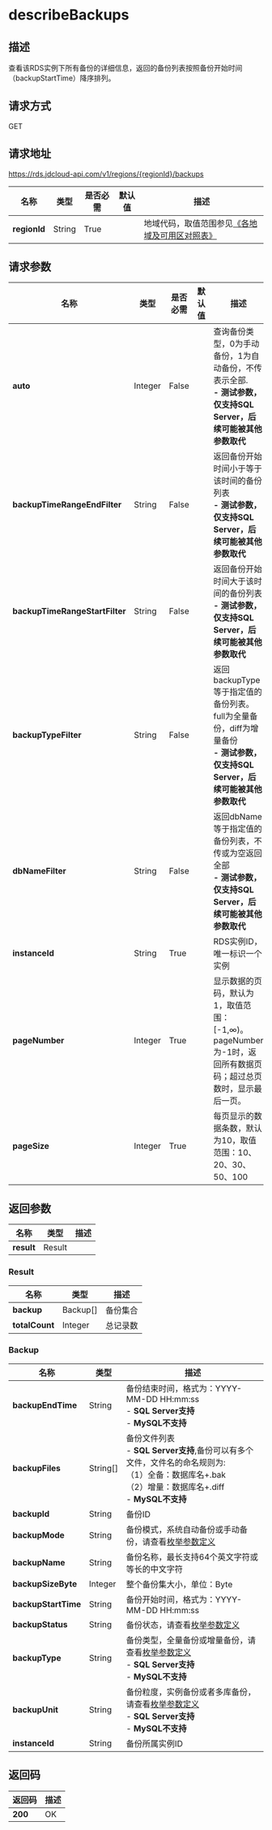 # describeBackups


## 描述
查看该RDS实例下所有备份的详细信息，返回的备份列表按照备份开始时间（backupStartTime）降序排列。

## 请求方式
GET

## 请求地址
https://rds.jdcloud-api.com/v1/regions/{regionId}/backups

|名称|类型|是否必需|默认值|描述|
|---|---|---|---|---|
|**regionId**|String|True| |地域代码，取值范围参见[《各地域及可用区对照表》](../Enum-Definitions/Regions-AZ.md)|

## 请求参数
|名称|类型|是否必需|默认值|描述|
|---|---|---|---|---|
|**auto**|Integer|False| |查询备份类型，0为手动备份，1为自动备份，不传表示全部. <br>**- 测试参数，仅支持SQL Server，后续可能被其他参数取代**|
|**backupTimeRangeEndFilter**|String|False| |返回备份开始时间小于等于该时间的备份列表<br>**- 测试参数，仅支持SQL Server，后续可能被其他参数取代**|
|**backupTimeRangeStartFilter**|String|False| |返回备份开始时间大于该时间的备份列表<br>**- 测试参数，仅支持SQL Server，后续可能被其他参数取代**|
|**backupTypeFilter**|String|False| |返回backupType等于指定值的备份列表。full为全量备份，diff为增量备份<br>**- 测试参数，仅支持SQL Server，后续可能被其他参数取代**|
|**dbNameFilter**|String|False| |返回dbName等于指定值的备份列表，不传或为空返回全部<br>**- 测试参数，仅支持SQL Server，后续可能被其他参数取代**|
|**instanceId**|String|True| |RDS实例ID，唯一标识一个实例|
|**pageNumber**|Integer|True| |显示数据的页码，默认为1，取值范围：[-1,∞)。pageNumber为-1时，返回所有数据页码；超过总页数时，显示最后一页。|
|**pageSize**|Integer|True| |每页显示的数据条数，默认为10，取值范围：10、20、30、50、100|


## 返回参数
|名称|类型|描述|
|---|---|---|
|**result**|Result| |


### Result
|名称|类型|描述|
|---|---|---|
|**backup**|Backup[]|备份集合|
|**totalCount**|Integer|总记录数|
### Backup
|名称|类型|描述|
|---|---|---|
|**backupEndTime**|String|备份结束时间，格式为：YYYY-MM-DD HH:mm:ss<br>- **SQL Server支持**<br>- **MySQL不支持**|
|**backupFiles**|String[]|备份文件列表<br>- **SQL Server支持**,备份可以有多个文件，文件名的命名规则为:<br>（1）全备：数据库名+.bak<br>（2）增量：数据库名+.diff<br>- **MySQL不支持**|
|**backupId**|String|备份ID|
|**backupMode**|String|备份模式，系统自动备份或手动备份，请查看[枚举参数定义](../Enum-Definitions/Enum-Definitions.md)|
|**backupName**|String|备份名称，最长支持64个英文字符或等长的中文字符|
|**backupSizeByte**|Integer|整个备份集大小，单位：Byte|
|**backupStartTime**|String|备份开始时间，格式为：YYYY-MM-DD HH:mm:ss|
|**backupStatus**|String|备份状态，请查看[枚举参数定义](../Enum-Definitions/Enum-Definitions.md)|
|**backupType**|String|备份类型，全量备份或增量备份，请查看[枚举参数定义](../Enum-Definitions/Enum-Definitions.md)<br>- **SQL Server支持**<br>- **MySQL不支持**|
|**backupUnit**|String|备份粒度，实例备份或者多库备份，请查看[枚举参数定义](../Enum-Definitions/Enum-Definitions.md)<br>- **SQL Server支持**<br>- **MySQL不支持**|
|**instanceId**|String|备份所属实例ID|

## 返回码
|返回码|描述|
|---|---|
|**200**|OK|

